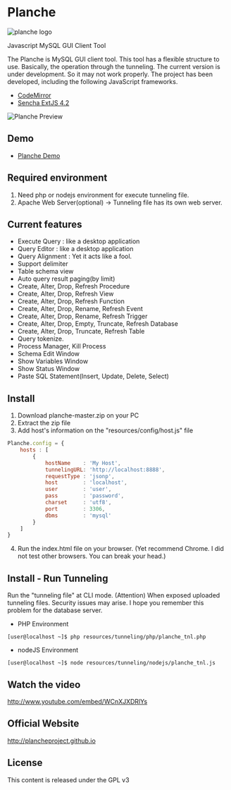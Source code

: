 # Planche

![planche logo](http://www.makewebapp.net/planche-master/resources/images/logo.jpg)

Javascript MySQL GUI Client Tool

The Planche is MySQL GUI client tool. This tool has a flexible structure to use. Basically, the operation through the tunneling.
The current version is under development. So it may not work properly. The project has been developed, including the following JavaScript frameworks.

- [CodeMirror](http://codemirror.net/)
- [Sencha ExtJS 4.2](http://www.sencha.com/products/extjs/)

![Planche Preview](http://extjs.makewebapp.net/wp-content/uploads/2015/01/01.png)

## Demo

- [Planche Demo](http://www.makewebapp.net/planche-master)


## Required environment

1. Need php or nodejs environment for execute tunneling file.
2. Apache Web Server(optional) -> Tunneling file has its own web server.


## Current features

- Execute Query : like a desktop application
- Query Editor : like a desktop application
- Query Alignment : Yet it acts like a fool.
- Support delimiter
- Table schema view
- Auto query result paging(by limit)
- Create, Alter, Drop, Refresh Procedure
- Create, Alter, Drop, Refresh View
- Create, Alter, Drop, Refresh Function
- Create, Alter, Drop, Rename, Refresh Event
- Create, Alter, Drop, Rename, Refresh Trigger
- Create, Alter, Drop, Empty, Truncate, Refresh Database
- Create, Alter, Drop, Truncate, Refresh Table
- Query tokenize.
- Process Manager, Kill Process
- Schema Edit Window
- Show Variables Window
- Show Status Window
- Paste SQL Statement(Insert, Update, Delete, Select)


## Install

1. Download planche-master.zip on your PC
2. Extract the zip file
3. Add host's information on the "resources/config/host.js" file

```javascript
Planche.config = {
    hosts : [
        {
            hostName    : 'My Host',
            tunnelingURL: 'http://localhost:8888',
            requestType : 'jsonp',
            host        : 'localhost',
            user        : 'user',
            pass        : 'password',
            charset     : 'utf8',
            port        : 3306,
            dbms        : 'mysql'
        }
    ]
}

```
4. Run the index.html file on your browser.
   (Yet recommend Chrome. I did not test other browsers. You can break your head.)

## Install - Run Tunneling

Run the "tunneling file" at CLI mode.
(Attention) When exposed  uploaded tunneling files. Security issues may arise. I hope you remember this problem for the database server.

- PHP Environment
```
[user@localhost ~]$ php resources/tunneling/php/planche_tnl.php
```

- nodeJS Environment
```
[user@localhost ~]$ node resources/tunneling/nodejs/planche_tnl.js
```

## Watch the video

http://www.youtube.com/embed/WCnXJXDRlYs

## Official Website

http://plancheproject.github.io

## License

This content is released under the GPL v3